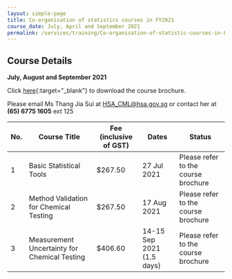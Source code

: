 ```yaml
---
layout: simple-page
title: Co-organisation of statistics courses in FY2021
course_date: July, April and September 2021
permalink: /services/training/Co-organisation-of-statistic-courses-in-FY2021
---
```


## Course Details
**July, August and September 2021**

Click [here](/files/registration-forms/Course-brochure-2021.pdf){:target="_blank"} to download the course brochure.
 
Please email Ms Thang Jia Sui at <HSA_CML@hsa.gov.sg> or contact her at **(65) 6775 1605** ext 125


| No. | Course Title | Fee (inclusive of GST) |  Dates | Status |
|-----|--------------|------------------------|--------|--------|
| 1 | Basic Statistical Tools | $267.50 | 27 Jul 2021 | Please refer to the course brochure |
| 2 | Method Validation for Chemical Testing | $267.50 | 17 Aug 2021 | Please refer to the course brochure |
| 3 | Measurement Uncertainty for Chemical Testing | $406.60 | 14-15 Sep 2021  (1.5 days) | Please refer to the course brochure |




